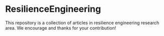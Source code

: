 # ResilienceEngineering
This repository is a collection of articles in resilience engineering research area. We encourage and thanks for your contribution!

